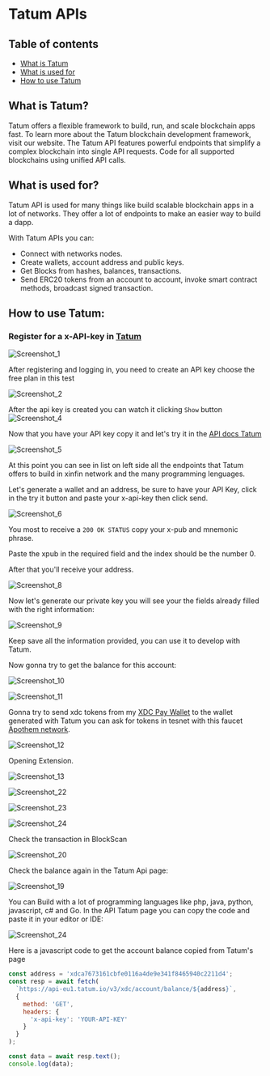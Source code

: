 # Tatum APIs

## Table of contents

- [What is Tatum](#-what-is-hardhat)
- [What is used for](#-what-is-used-for)
- [How to use Tatum](#-how-to-use-tatum)


## What is Tatum?

Tatum offers a flexible framework to build, run, and scale blockchain apps fast. To learn more about the Tatum blockchain development framework, visit our website.
The Tatum API features powerful endpoints that simplify a complex blockchain into single API requests. Code for all supported blockchains using unified API calls.

## What is used for? 

  Tatum API is used for many things like build scalable blockchain apps in a lot of networks. They offer a lot of endpoints to make an easier way to build a dapp.
  
  With Tatum APIs you can: 
  
   - Connect with networks nodes. 
   - Create wallets, account address and public keys. 
   - Get Blocks from hashes, balances, transactions. 
   - Send ERC20 tokens from an account to account, invoke smart contract methods, broadcast signed transaction.

## How to use Tatum: 

 ### Register for a x-API-key in [Tatum](https://dashboard.tatum.io/sign-up) 
 
 ![Screenshot_1](https://user-images.githubusercontent.com/34518489/195771020-ed18af47-c9cb-42ac-a185-53da97d62a0d.png)
 
 After registering and logging in, you need to create an API key choose the free plan in this test

![Screenshot_2](https://user-images.githubusercontent.com/34518489/195771446-d1e17649-5eb4-4835-a26c-6ee1f46c631c.png)

After the api key is created you can watch it clicking `Show` button
![Screenshot_4](https://user-images.githubusercontent.com/34518489/195771820-a95b7316-834b-4fbb-a4e8-232c27a77b69.png)

Now that you have your API key copy it and let's try it in the [API docs Tatum](https://apidoc.tatum.io/tag/XinFin)

![Screenshot_5](https://user-images.githubusercontent.com/34518489/195772207-cbbfaca3-7a57-4927-b95b-535ae2992c69.png)

At this point you can see in list on left side all the endpoints that Tatum offers to build in xinfin network and the many programming lenguages. 

Let's generate a wallet and an address, be sure to have your API Key, click in the try it button and paste your x-api-key then click send. 

![Screenshot_6](https://user-images.githubusercontent.com/34518489/195772789-7d508a67-da32-4d3c-8a5e-bba00aa34238.png)

You most to receive a `200 OK STATUS` copy your x-pub and mnemonic phrase.

Paste the xpub in the required field and the index should be the number 0. 

After that you'll receive your address. 

![Screenshot_8](https://user-images.githubusercontent.com/34518489/195773333-09264ec9-926e-4622-8f04-f3930c7a91b2.png)

Now let's generate our private key you will see your the fields already filled with the right information: 

![Screenshot_9](https://user-images.githubusercontent.com/34518489/195773970-c0a75622-3954-45d1-8d7c-177d9a77fbbc.png)

Keep save all the information provided, you can use it to develop with Tatum. 

Now gonna try to get the balance for this account: 

![Screenshot_10](https://user-images.githubusercontent.com/34518489/195774275-44ecb2e2-d817-422a-9b2f-9ee6debf5efa.png)

![Screenshot_11](https://user-images.githubusercontent.com/34518489/195774361-5804420b-7cfe-430b-88dc-196354f4f628.png)

Gonna try to send xdc tokens from my [XDC Pay Wallet](https://chrome.google.com/webstore/detail/xdcpay/bocpokimicclpaiekenaeelehdjllofo) to the wallet generated with Tatum you can ask for tokens in tesnet with this faucet [Apothem network](https://faucet.apothem.network/). 

![Screenshot_12](https://user-images.githubusercontent.com/34518489/195776054-6986d38b-b0f7-40d3-b742-f26b7bf5634a.png)

Opening Extension.

![Screenshot_13](https://user-images.githubusercontent.com/34518489/195776184-1e0d8666-219b-45d3-836b-a84e248d7c87.png)


![Screenshot_22](https://user-images.githubusercontent.com/34518489/195777082-ec92aa70-4d35-4d32-8b64-8123c7872119.png)


![Screenshot_23](https://user-images.githubusercontent.com/34518489/195776982-36e8890d-0edc-49aa-a7c9-ebfe56ab9ffc.png)

![Screenshot_24](https://user-images.githubusercontent.com/34518489/195777338-74334e61-6a6f-4a90-80dd-b5459486897a.png)

Check the transaction in BlockScan

![Screenshot_20](https://user-images.githubusercontent.com/34518489/195776393-6cec9110-3b1a-4695-ae64-85ca73a940ee.png)

Check the balance again in the Tatum Api page:

![Screenshot_19](https://user-images.githubusercontent.com/34518489/195776382-3303ac84-4af9-4707-a1a7-86a19bfc776c.png)

You can Build with a lot of programming languages like php, java, python, javascript, c# and Go. In the API Tatum page you can copy the code and paste it in your editor or IDE: 

![Screenshot_24](https://user-images.githubusercontent.com/34518489/195778991-5f100287-13e1-445d-875a-06b1e44b32f8.png)

Here is a javascript code to get the account balance copied from Tatum's page

```jsx
const address = 'xdca7673161cbfe0116a4de9e341f8465940c2211d4';
const resp = await fetch(
  `https://api-eu1.tatum.io/v3/xdc/account/balance/${address}`,
  {
    method: 'GET',
    headers: {
      'x-api-key': 'YOUR-API-KEY'
    }
  }
);

const data = await resp.text();
console.log(data);
```
